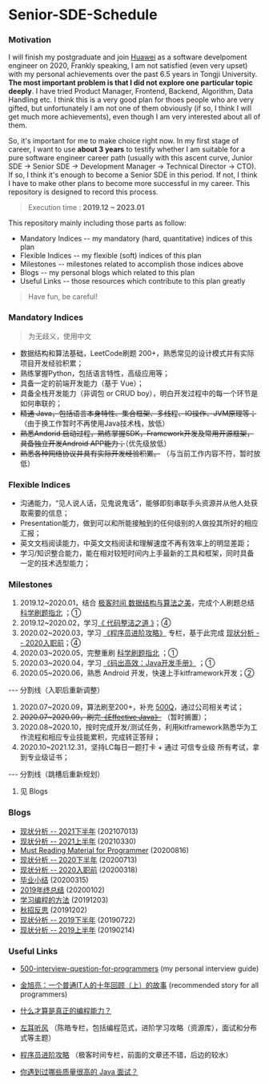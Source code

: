 # Senior-SDE-Schedule

### Motivation

I will finish my postgraduate and join [Huawei](https://www.huawei.com/cn/) as a software develpoment engineer on 2020, Frankly speaking, I am not satisfied (even very upset) with my personal achievements over the past 6.5 years in Tongji University. **The most important problem is that I did not explore one particular topic deeply**. I have tried Product Manager, Frontend, Backend, Algorithm, Data Handling etc. I think this is a very good plan for thoes people who are very gifted, but unfortunately I am not one of them obviously (if so, I think I will get much more achievements), even though I am very interested about all of them.

So, it's important for me to make choice right now. In my first stage of career, I want to use **about 3 years** to testify whether I am suitable for a pure software engineer career path (usually with this ascent curve, Junior SDE -> Senior SDE -> Development Manager -> Technical Director -> CTO). If so, I think it's enough to become a Senior SDE in this period. If not, I think I have to make other plans to become more successful in my career. This repository is designed to record this process.

> Execution time : **2019.12 ~ 2023.01**

This repository mainly including those parts as follow:

* Mandatory Indices -- my mandatory (hard, quantitative) indices of this plan
* Flexible Indices -- my flexible (soft) indices of this plan 
* Milestones -- milestones related to accomplish those indices above
* Blogs -- my personal blogs which related to this plan
* Useful Links -- those resources which contribute to this plan greatly

> Have fun, be careful!

### Mandatory Indices

> 为无歧义，使用中文

* 数据结构和算法基础，LeetCode刷题 200+，熟悉常见的设计模式并有实际项目开发经验积累；
* 熟练掌握Python，包括语言特性，高级应用等；
* 具备一定的前端开发能力（基于 Vue）；
* 具备全栈开发能力（非调包 or CRUD boy），明白开发过程中的每一个环节是如何串联的；
* ~~精通 Java，包括语言本身特性、集合框架、多线程、IO操作、JVM原理等；~~ （由于换工作暂时不再使用Java技术栈，放低）
* ~~熟悉Andorid 启动过程，熟练掌握SDK，Framework开发及常用开源框架，具备独立开发Android APP能力；~~（优先级放低）
* ~~熟悉各种网络协议并具有实际开发经验积累。~~ （与当前工作内容不符，暂时放低）

### Flexible Indices

* 沟通能力，“见人说人话，见鬼说鬼话”，能够即刻串联手头资源并从他人处获取需要的信息；
* Presentation能力，做到可以和所能接触到的任何级别的人做投其所好的相应汇报；
* 英文文档阅读能力，中英文文档阅读和理解速度不再有效率上的明显差距；
* 学习/知识整合能力，能在相对较短时间内上手最新的工具和框架，同时具备一定的技术选型能力；

### Milestones

1. 2019.12~2020.01，结合 [极客时间 数据结构与算法之美](https://time.geekbang.org/column/intro/126)，完成个人刷题总结 [科学刷题指北](./blogs/科学刷题指北.md) ；①
2. 2019.12~2020.02，学习[《 代码整洁之道 》](https://book.douban.com/subject/4199741/)；④
3. 2020.02~2020.03，学习 [《程序员进阶攻略》](https://time.geekbang.org/column/intro/111) 专栏，基于此完成 [现状分析 -- 2020入职前](./blogs/现状分析-2020入职前.md)；④
4. 2020.03~2020.05，完整重刷 [科学刷题指北](./blogs/科学刷题指北.md) ；①
5. 2020.03~2020.04，学习  [《码出高效：Java开发手册》](https://book.douban.com/subject/30333948/) ；①
6. 2020.05~2020.06，熟悉 Android 开发，快速上手kitframework开发；②

--- 分割线（入职后重新调整）

1. 2020.07~2020.09，算法刷至200+，补充 [500Q](https://github.com/KrisCheng/500-interview-question-for-programmers)，通过公司相关考试；
2. ~~2020.07~2020.09，刷完[《Effective Java》](https://book.douban.com/subject/27047716/)~~ （暂时搁置）；
3. 2020.08~2020.10，按时完成开发/测试任务，利用kitframework熟悉华为工作流程和相应专业技能累积，完成转正答辩；
4. 2020.10~2021.12.31，坚持LC每日一题打卡 + 通过 可信专业级 所有考试，拿到专业级证书； 

--- 分割线（跳槽后重新规划）

1. 见 Blogs



### Blogs

* [现状分析 -- 2021下半年](./blogs/现状分析-2021下半年.md) (202107013)
* [现状分析 -- 2021上半年](./blogs/现状分析-2021上半年.md) (20210330)
* [Must Reading Material for Programmer](./blogs/程序员必读材料.md) (20200816)
* [现状分析 -- 2020下半年](./blogs/现状分析-2020下半年.md) (20200713)
* [现状分析 -- 2020入职前](./blogs/现状分析-2020入职前.md) (20200318)
* [毕业小结](./blogs/毕业小结.md) (20200315)
* [2019年终总结](./blogs/2019年终总结.md) (20200102)
* [学习编程的方法](./blogs/学习编程的方法.md) (20191203)
* [秋招反思](./blogs/秋招反思.md) (20191202)
* [现状分析 -- 2019下半年](./blogs/现状分析-2019下半年.md) (20190722)
* [现状分析 -- 2019上半年](./blogs/现状分析-2019上半年.md) (20190214)

### Useful Links

* [500-interview-question-for-programmers](https://github.com/KrisCheng/500-interview-question-for-programmers) (my personal interview guide)

* [金旭亮：一个普通IT人的十年回顾（上）的故事](http://www.fantiz5.com/gs/lizhi/mem/memooswsn.html) (recommended story for all programmers)

* [什么才算是真正的编程能力？](https://www.zhihu.com/question/31034164)

* [左耳听风](https://time.geekbang.org/column/intro/48) （陈皓专栏，包括编程范式，进阶学习攻略（资源库），面试和分布式等主题）

* [程序员进阶攻略](https://time.geekbang.org/column/intro/111) （极客时间专栏，前面的文章还不错，后边的较水）

* [你遇到过哪些质量很高的 Java 面试？](https://www.zhihu.com/question/60949531) 

  

